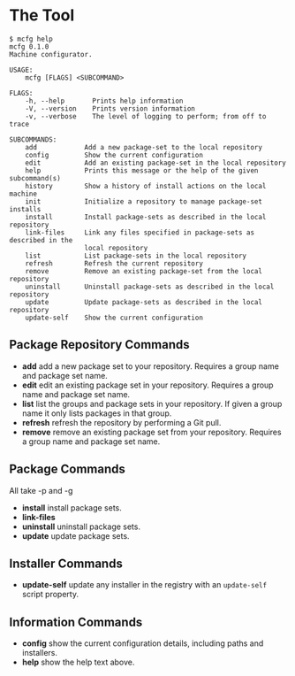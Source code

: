 # The Tool


```text
$ mcfg help
mcfg 0.1.0
Machine configurator.

USAGE:
    mcfg [FLAGS] <SUBCOMMAND>

FLAGS:
    -h, --help       Prints help information
    -V, --version    Prints version information
    -v, --verbose    The level of logging to perform; from off to trace

SUBCOMMANDS:
    add            Add a new package-set to the local repository
    config         Show the current configuration
    edit           Add an existing package-set in the local repository
    help           Prints this message or the help of the given subcommand(s)
    history        Show a history of install actions on the local machine
    init           Initialize a repository to manage package-set installs
    install        Install package-sets as described in the local repository
    link-files     Link any files specified in package-sets as described in the 
                   local repository
    list           List package-sets in the local repository
    refresh        Refresh the current repository
    remove         Remove an existing package-set from the local repository
    uninstall      Uninstall package-sets as described in the local repository
    update         Update package-sets as described in the local repository
    update-self    Show the current configuration
```

## Package Repository Commands

* **add** add a new package set to your repository. Requires a group name and package set name.
* **edit** edit an existing package set in your repository. Requires a group name and package set name.
* **list** list the groups and package sets in your repository. If given a group name it only lists packages in that group.
* **refresh** refresh the repository by performing a Git pull.
* **remove** remove an existing package set from your repository. Requires a group name and package set name.

## Package Commands

All take -p and -g

* **install** install package sets.
* **link-files**
* **uninstall** uninstall package sets.
* **update** update package sets.

## Installer Commands

* **update-self** update any installer in the registry with an `update-self` script property.

## Information Commands

* **config** show the current configuration details, including paths and installers.
* **help** show the help text above.
